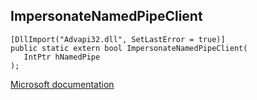 ## ImpersonateNamedPipeClient

```
[DllImport("Advapi32.dll", SetLastError = true)]
public static extern bool ImpersonateNamedPipeClient(
   IntPtr hNamedPipe
);
```

[Microsoft documentation](https://docs.microsoft.com/en-us/windows/win32/api/namedpipeapi/nf-namedpipeapi-impersonatenamedpipeclient)
